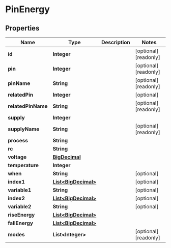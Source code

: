 

# PinEnergy

## Properties

Name | Type | Description | Notes
------------ | ------------- | ------------- | -------------
**id** | **Integer** |  |  [optional] [readonly]
**pin** | **Integer** |  |  [optional] [readonly]
**pinName** | **String** |  |  [optional] [readonly]
**relatedPin** | **Integer** |  |  [optional]
**relatedPinName** | **String** |  |  [optional] [readonly]
**supply** | **Integer** |  | 
**supplyName** | **String** |  |  [optional] [readonly]
**process** | **String** |  | 
**rc** | **String** |  | 
**voltage** | [**BigDecimal**](BigDecimal.md) |  | 
**temperature** | **Integer** |  | 
**when** | **String** |  |  [optional]
**index1** | [**List&lt;BigDecimal&gt;**](BigDecimal.md) |  |  [optional]
**variable1** | **String** |  |  [optional]
**index2** | [**List&lt;BigDecimal&gt;**](BigDecimal.md) |  |  [optional]
**variable2** | **String** |  |  [optional]
**riseEnergy** | [**List&lt;BigDecimal&gt;**](BigDecimal.md) |  | 
**fallEnergy** | [**List&lt;BigDecimal&gt;**](BigDecimal.md) |  | 
**modes** | **List&lt;Integer&gt;** |  |  [optional] [readonly]



